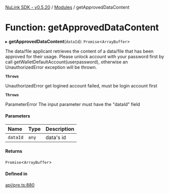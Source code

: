 [NuLink SDK - v0.5.20](../README.md) / [Modules](../modules.md) / getApprovedDataContent

# Function: getApprovedDataContent

▸ **getApprovedDataContent**(`dataId`): `Promise`<`ArrayBuffer`\>

The data/file applicant retrieves the content of a data/file that has been approved for their usage.
Please unlock account with your password first by call getWalletDefaultAccount(userpassword), otherwise an UnauthorizedError exception will be thrown.

**`Throws`**

UnauthorizedError get logined account failed, must be login account first

**`Throws`**

ParameterError The input parameter must have the "dataId" field

#### Parameters

| Name | Type | Description |
| :------ | :------ | :------ |
| `dataId` | `any` | data's id |

#### Returns

`Promise`<`ArrayBuffer`\>

#### Defined in

[api/pre.ts:880](https://github.com/NuLink-network/nulink-sdk/blob/e6138bf/src/api/pre.ts#L880)
